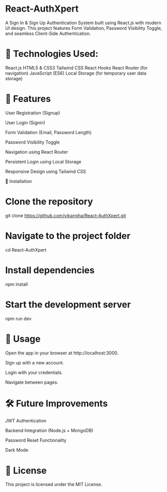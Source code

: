 # React-AuthXpert
A Sign In &amp; Sign Up Authentication System built using React.js with modern UI design. This project features Form Validation, Password Visibility Toggle, and seamless Client-Side Authentication.

# 🔑 Technologies Used:
React.js
HTML5 & CSS3
Tailwind CSS
React Hooks
React Router (for navigation)
JavaScript (ES6)
Local Storage (for temporary user data storage)

# 🎯 Features

User Registration (Signup)

User Login (Signin)

Form Validation (Email, Password Length)

Password Visibility Toggle

Navigation using React Router

Persistent Login using Local Storage

Responsive Design using Tailwind CSS

🚀 Installation

# Clone the repository
git clone https://github.com/vikarnjha/React-AuthXpert.git

# Navigate to the project folder
cd React-AuthXpert

# Install dependencies
npm install

# Start the development server
npm run dev

# 📌 Usage

Open the app in your browser at http://localhost:3000.

Sign up with a new account.

Login with your credentials.

Navigate between pages.

# 🛠️ Future Improvements

JWT Authentication

Backend Integration (Node.js + MongoDB)

Password Reset Functionality

Dark Mode

# 📄 License

This project is licensed under the MIT License.
